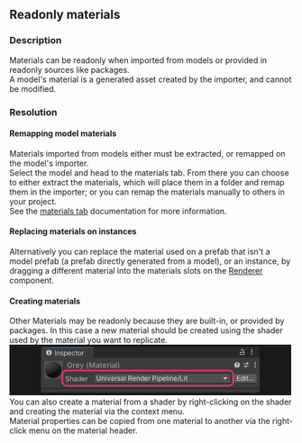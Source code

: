 ## Readonly materials

### Description
Materials can be readonly when imported from models or provided in readonly sources like packages.  
A model's material is a generated asset created by the importer, and cannot be modified.

### Resolution
#### Remapping model materials
Materials imported from models either must be extracted, or remapped on the model's importer.  
Select the model and head to the materials tab.
From there you can choose to either extract the materials, which will place them in a folder and remap them in the importer;
or you can remap the materials manually to others in your project.  
See the [materials tab](https://docs.unity3d.com/Manual/FBXImporter-Materials.html) documentation for more information.

#### Replacing materials on instances
Alternatively you can replace the material used on a prefab that isn't a model prefab (a prefab directly generated from a model), or an instance, by dragging a different material into the materials slots on the [Renderer](https://docs.unity3d.com/Manual/class-MeshRenderer.html#materials) component.  

#### Creating materials
Other Materials may be readonly because they are built-in, or provided by packages. In this case a new material should be created using the shader used by the material you want to replicate.  
![Material Inspector | Shader dropdown](material-shader.png)  
You can also create a material from a shader by right-clicking on the shader and creating the material via the context menu.  
Material properties can be copied from one material to another via the right-click menu on the material header.